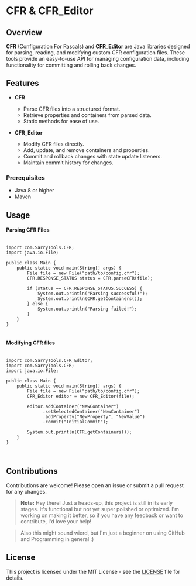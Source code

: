 # CFR & CFR_Editor

## Overview

**CFR** (Configuration For Rascals) and **CFR_Editor** are Java libraries designed for parsing, reading, and modifying custom CFR configuration files. These tools provide an easy-to-use API for managing configuration data, including functionality for committing and rolling back changes.

## Features

- **CFR**
  - Parse CFR files into a structured format.
  - Retrieve properties and containers from parsed data.
  - Static methods for ease of use.

- **CFR_Editor**
  - Modify CFR files directly.
  - Add, update, and remove containers and properties.
  - Commit and rollback changes with state update listeners.
  - Maintain commit history for changes.

### Prerequisites
- Java 8 or higher
- Maven

## Usage

#### Parsing CFR Files
<pre>
<code>
import com.SarryTools.CFR;
import java.io.File;

public class Main {
    public static void main(String[] args) {
        File file = new File("path/to/config.cfr");
        CFR.RESPONSE_STATUS status = CFR.parseCFR(file);
        
        if (status == CFR.RESPONSE_STATUS.SUCCESS) {
            System.out.println("Parsing successful!");
            System.out.println(CFR.getContainers());
        } else {
            System.out.println("Parsing failed!");
        }
    }
}
</code>
</pre>

#### Modifying CFR files
<pre>
<code>
import com.SarryTools.CFR_Editor;
import com.SarryTools.CFR;
import java.io.File;

public class Main {
    public static void main(String[] args) {
        File file = new File("path/to/config.cfr");
        CFR_Editor editor = new CFR_Editor(file);
        
        editor.addContainer("NewContainer")
              .setSelectedContainer("NewContainer")
              .addProperty("NewProperty", "NewValue")
              .commit("InitialCommit");
        
        System.out.println(CFR.getContainers());
    }
}

</code>
</pre>

## Contributions 
Contributions are welcome! Please open an issue or submit a pull request for any changes.

> **Note:** Hey there! Just a heads-up, this project is still in its early stages. It's functional but not yet super polished or optimized. I'm working on making it better, so if you have any feedback or want to contribute, I'd love your help!

> Also this might sound wierd, but I'm just a beginner on using GitHub and Programming in general :)

## License

This project is licensed under the MIT License - see the [LICENSE](LICENSE) file for details.



